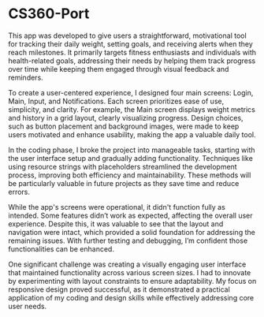 # CS360-Port

This app was developed to give users a straightforward, motivational tool for tracking their daily weight, setting goals, and receiving alerts when they reach milestones. It primarily targets fitness enthusiasts and individuals with health-related goals, addressing their needs by helping them track progress over time while keeping them engaged through visual feedback and reminders.

To create a user-centered experience, I designed four main screens: Login, Main, Input, and Notifications. Each screen prioritizes ease of use, simplicity, and clarity. For example, the Main screen displays weight metrics and history in a grid layout, clearly visualizing progress. Design choices, such as button placement and background images, were made to keep users motivated and enhance usability, making the app a valuable daily tool.

In the coding phase, I broke the project into manageable tasks, starting with the user interface setup and gradually adding functionality. Techniques like using resource strings with placeholders streamlined the development process, improving both efficiency and maintainability. These methods will be particularly valuable in future projects as they save time and reduce errors.

While the app's screens were operational, it didn't function fully as intended. Some features didn’t work as expected, affecting the overall user experience. Despite this, it was valuable to see that the layout and navigation were intact, which provided a solid foundation for addressing the remaining issues. With further testing and debugging, I’m confident those functionalities can be enhanced.

One significant challenge was creating a visually engaging user interface that maintained functionality across various screen sizes. I had to innovate by experimenting with layout constraints to ensure adaptability. My focus on responsive design proved successful, as it demonstrated a practical application of my coding and design skills while effectively addressing core user needs.
